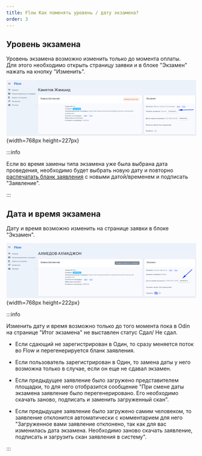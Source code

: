 ```yaml
---
title: Flow Как поменять уровень / дату экзамена?
order: 3
---
```


## Уровень экзамена

Уровень экзамена возможно изменить только до момента оплаты.\
Для этого необходимо открыть страницу заявки и в блоке "Экзамен" нажать на кнопку "Изменить".

![](./flow-kak-pomenyat-uroven-datu-ekzamena.png){width=768px height=227px}

:::info 

Если во время замены типа экзамена уже была выбрана дата проведения, необходимо будет выбрать новую дату и повторно [распечатать бланк заявления](./../flow.-rabota-s-dokumentami/pechat-i-zagruzka-zayavlenii) с новыми датой/временем и подписать "Заявление".

:::

## Дата и время экзамена

Дату и время  возможно изменить на странице заявки в блоке "Экзамен".

![](./flow-kak-pomenyat-uroven-datu-ekzamena-2.png){width=768px height=222px}

:::info 

Изменить дату и время возможно только до того момента пока в  Odin на странице "Итог экзамена" не выставлен статус Сдал/ Не сдал.

-  Если сдающий не зарегистрирован в Один, то сразу меняется поток  во Flow и перегенерируется бланк заявления.

-  Если пользователь зарегистрирован в Один, то замена даты у него возможна только в случае, если он еще не сдавал экзамен.

-  Если предыдущее заявление было загружено представителем площадки, то для него отобразится сообщение "При смене даты экзамена заявление было перегенерировано. Его необходимо скачать заново, подписать и заменить загруженный скан".

-  Если предыдущее заявление было загружено самим человеком, то заявление отклонится автоматически с комментарием для него "Загруженное вами заявление отклонено, так как для вас изменилась дата экзамена. Необходимо заново скачать заявление, подписать и загрузить скан заявления в систему".

:::